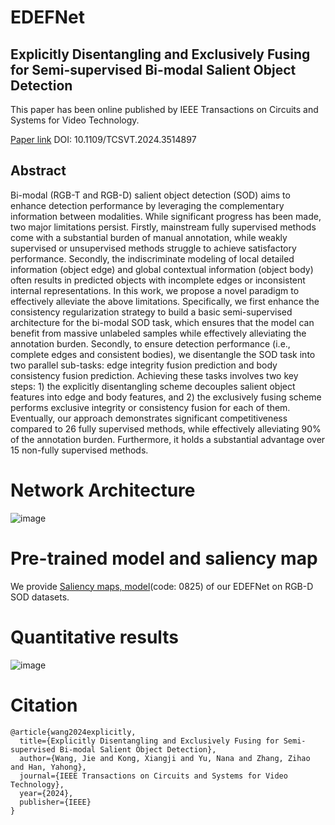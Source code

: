 # EDEFNet
	
Explicitly Disentangling and Exclusively Fusing for Semi-supervised Bi-modal Salient Object Detection
---
This paper has been online published by IEEE Transactions on Circuits and Systems for Video Technology.

[Paper link](https://ieeexplore.ieee.org/abstract/document/10788520)  DOI: 10.1109/TCSVT.2024.3514897

Abstract
---
Bi-modal (RGB-T and RGB-D) salient object detection (SOD) aims to enhance detection performance by leveraging the complementary information between modalities. While significant progress has been made, two major limitations persist. Firstly, mainstream fully supervised methods come with a substantial burden of manual annotation, while weakly supervised or unsupervised methods struggle to achieve satisfactory performance. Secondly, the indiscriminate modeling of local detailed information (object edge) and global contextual information (object body) often results in predicted objects with incomplete edges or inconsistent internal representations. In this work, we propose a novel paradigm to effectively alleviate the above limitations. Specifically, we first enhance the consistency regularization strategy to build a basic semi-supervised architecture for the bi-modal SOD task, which ensures that the model can benefit from massive unlabeled samples while effectively alleviating the annotation burden. Secondly, to ensure detection performance (i.e., complete edges and consistent bodies), we disentangle the SOD task into two parallel sub-tasks: edge integrity fusion prediction and body consistency fusion prediction. Achieving these tasks involves two key steps: 1) the explicitly disentangling scheme decouples salient object features into edge and body features, and 2) the exclusively fusing scheme performs exclusive integrity or consistency fusion for each of them. Eventually, our approach demonstrates significant competitiveness compared to 26 fully supervised methods, while effectively alleviating 90% of the annotation burden. Furthermore, it holds a substantial advantage over 15 non-fully supervised methods.

Network Architecture
====
![image](https://github.com/user-attachments/assets/7dda549a-5f7d-4b6f-819e-168412a6302a)

Pre-trained model and saliency map
===
We provide [Saliency maps, model](https://pan.baidu.com/s/1r3ERnKRbT_xfVs4eEw7iag)(code: 0825)  of our EDEFNet on RGB-D SOD datasets.

Quantitative results
===
![image](https://github.com/user-attachments/assets/967e1915-7011-4065-b397-d24d13d6b803)

Citation
===
```
@article{wang2024explicitly,
  title={Explicitly Disentangling and Exclusively Fusing for Semi-supervised Bi-modal Salient Object Detection},
  author={Wang, Jie and Kong, Xiangji and Yu, Nana and Zhang, Zihao and Han, Yahong},
  journal={IEEE Transactions on Circuits and Systems for Video Technology},
  year={2024},
  publisher={IEEE}
}
```
